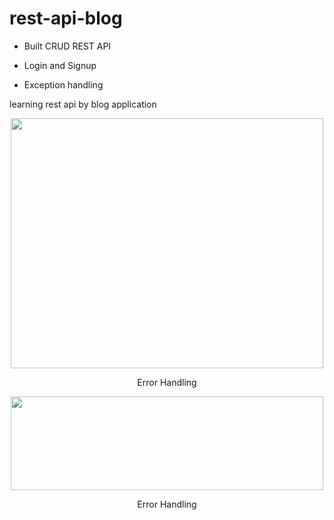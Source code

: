 # rest-api-blog

- Built CRUD REST API

- Login and Signup

- Exception handling


learning rest api by blog application

<div align=center><img src="https://user-images.githubusercontent.com/33627638/201330843-3343b08a-16a7-475f-bf5e-3481aa856865.png" width="500" height="400" /></div>
<p align="center">Error Handling </p>

<div align=center><img src="https://user-images.githubusercontent.com/33627638/201330878-48147ec3-90f5-476f-9b16-4cab5af97e73.png" width="500" height="150" /></div>
<p align="center">Error Handling </p>
